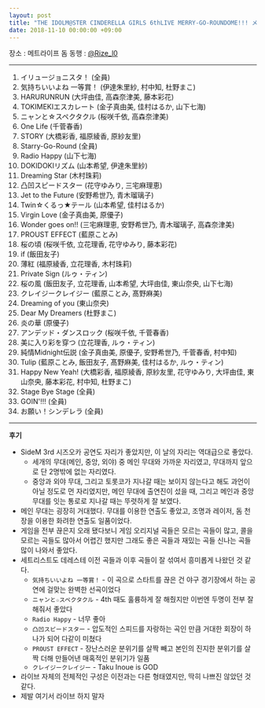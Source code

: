 ```yaml
---
layout: post
title: "THE IDOLM@STER CINDERELLA GIRLS 6thLIVE MERRY-GO-ROUNDOME!!! メットライフドーム公演 - DAY 1"
date: 2018-11-10 00:00:00 +09:00
---
```


장소 : 메트라이프 돔
동행 : [@Rize_l0](https://twitter.com/Rize_l0)

---

01. イリュージョニスタ！ (全員)
02. 気持ちいいよね 一等賞！ (伊達朱里紗, 村中知, 杜野まこ)
03. HARURUNRUN (大坪由佳, 高森奈津美, 藤本彩花)
04. TOKIMEKIエスカレート (金子真由美, 佳村はるか, 山下七海)
05. ニャンと☆スペクタクル (桜咲千依, 高森奈津美)
06. One Life (千菅春香)
07. STORY (大橋彩香, 福原綾香, 原紗友里)
08. Starry-Go-Round (全員)
09. Radio Happy (山下七海)
10. DOKIDOKIリズム (山本希望, 伊達朱里紗)
11. Dreaming Star (木村珠莉)
12. 凸凹スピードスター (花守ゆみり, 三宅麻理恵)
13. Jet to the Future (安野希世乃, 青木瑠璃子)
14. Twin☆くるっ★テール (山本希望, 佳村はるか)
15. Virgin Love (金子真由美, 原優子)
16. Wonder goes on!! (三宅麻理恵, 安野希世乃, 青木瑠璃子, 高森奈津美)
17. PROUST EFFECT (藍原ことみ)
18. 桜の頃 (桜咲千依, 立花理香, 花守ゆみり, 藤本彩花)
19. if (飯田友子)
20. 薄紅 (福原綾香, 立花理香, 木村珠莉)
21. Private Sign (ルゥ・ティン)
22. 桜の風 (飯田友子, 立花理香, 山本希望, 大坪由佳, 東山奈央, 山下七海)
23. クレイジークレイジー (藍原ことみ, 髙野麻美)
24. Dreaming of you (東山奈央)
25. Dear My Dreamers (杜野まこ)
26. 炎の華 (原優子)
27. アンデッド・ダンスロック (桜咲千依, 千菅春香)
28. 美に入り彩を穿つ (立花理香, ルゥ・ティン)
29. 純情Midnight伝説 (金子真由美, 原優子, 安野希世乃, 千菅春香, 村中知)
30. Tulip (藍原ことみ, 飯田友子, 髙野麻美, 佳村はるか, ルゥ・ティン)
31. Happy New Yeah! (大橋彩香, 福原綾香, 原紗友里, 花守ゆみり, 大坪由佳, 東山奈央, 藤本彩花, 村中知, 杜野まこ)
32. Stage Bye Stage (全員)
33. GOIN'!!! (全員)
34. お願い！シンデレラ (全員)

---

**후기**

* SideM 3rd 시즈오카 공연도 자리가 좋았지만, 이 날의 자리는 역대급으로 좋았다.
  * 세개의 무대(메인, 중앙, 외야) 중 메인 무대와 가까운 자리였고, 무대까지 앞으로 단 2명밖에 없는 자리였다.
  * 중앙과 외야 무대, 그리고 토롯코가 지나갈 때는 보이지 않는다고 해도 과언이 아닐 정도로 먼 자리였지만, 메인 무대에 출연진이 섰을 때, 그리고 메인과 중앙 무대를 잇는 통로로 지나갈 때는 뚜렷하게 잘 보였다.
* 메인 무대는 굉장히 거대했다. 무대를 이용한 연출도 좋았고, 조명과 레이저, 돔 천장을 이용한 화려한 연출도 일품이었다.
* 게임을 전부 끊은지 오래 됐다보니 게임 오리지널 곡들은 모르는 곡들이 많고, 콜을 모르는 곡들도 많아서 어렵긴 했지만 그래도 좋은 곡들과 재밌는 곡들 신나는 곡들 많이 나와서 좋았다.
* 세트리스트도 데레스테 이전 곡들과 이후 곡들이 잘 섞여서 흥미롭게 나왔던 것 같다.
  * `気持ちいいよね 一等賞！` - 이 곡으로 스타트를 끊은 건 야구 경기장에서 하는 공연에 걸맞는 완벽한 선곡이었다
  * `ニャンと☆スペクタクル` - 4th 때도 훌륭하게 잘 해줬지만 이번엔 두명이 전부 잘 해줘서 좋았다
  * `Radio Happy` - 너무 좋아
  * `凸凹スピードスター` - 압도적인 스피드를 자랑하는 곡인 만큼 거대한 회장이 하나가 되어 다같이 미쳤다
  * `PROUST EFFECT` - 장난스러운 분위기를 살짝 빼고 본인의 진지한 분위기를 살짝 더해 만들어낸 매혹적인 분위기가 일품
  * `クレイジークレイジー` - Taku Inoue is GOD
* 라이브 자체의 전체적인 구성은 이전과는 다른 형태였지만, 딱히 나쁘진 않았던 것 같다.
* 제발 여기서 라이브 하지 말자
